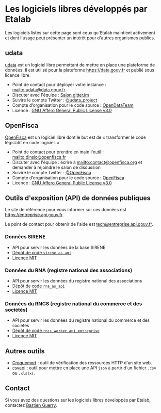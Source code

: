 # Les logiciels libres développés par Etalab

Les logiciels listés sur cette page sont ceux qu'Etalab maintient activement et dont l'usage peut présenter un intérêt pour d'autres organismes publics.

## udata

[udata](https://getudata.org) est un logiciel libre permettant de mettre en place une plateforme de données. Il est utilisé pour la plateforme https://data.gouv.fr et publié sous licence libre.

- Point de contact pour déployer votre instance : [mailto:udata@data.gouv.fr](udata@data.gouv.fr)
- Discuter avec l'équipe : [Salon gitter.im](https://gitter.im/opendatateam/udata)
- Suivire le compte Twitter : [@udata_project](https://twitter.com/udata_project)
- Compte d'organisation pour le code source : [OpenDataTeam](https://github.com/opendatateam/)
- Licence : [GNU Affero General Public License v3.0](https://github.com/opendatateam/udata/blob/master/LICENSE)

<!-- **Vous êtes un autre acteur?** Tenez-vous au courant des sessions d'information ouvertes au public. -->

## OpenFisca

[OpenFisca](https://openfisca.org/fr/) est un logiciel libre dont le but est de « transformer le code législatif en code logiciel. »

- Point de contact pour prendre en main l'outil : [mailto:dinsic@openfisca.fr](dinsic@openfisca.fr)
- Discuter avec l'équipe : écrire à [mailto:contact@openfisca.org](contact@openfisca.org) et demander à rejoindre le salon de discussion
- Suivire le compte Twitter : [@OpenFisca](https://twitter.com/OpenFisca)
- Compte d'organisation pour le code source : [OpenFisca](https://github.com/openfisca/)
- Licence : [GNU Affero General Public License v3.0](https://github.com/opendatateam/udata/blob/master/LICENSE)

## Outils d'exposition (API) de données publiques

Le site de référence pour vous informer sur ces données est https://entreprise.api.gouv.fr.

Le point de contact pour obtenir de l'aide est [tech@entreprise.api.gouv.fr](mailto:tech@entreprise.api.gouv.fr).

### Données SIRENE

- API pour servir les données de la base SIRENE
- [Dépôt de code `sirene_as_api`](https://github.com/etalab/sirene_as_api)
- [Licence MIT](https://github.com/etalab/sirene_as_api/blob/master/LICENSE)

### Données du RNA (registre national des associations)

- API pour servir les données du registre national des associations
- [Dépôt de code `rna_as_api`](https://github.com/etalab/rna_as_api)
- [Licence MIT](https://github.com/etalab/rna_as_api/blob/master/LICENSE)

### Données du RNCS (registre national du commerce et des sociétés)

- API pour servir les données du registre national du commerce et des sociétés
- [Dépôt de code `rncs_worker_api_entreprise`](https://github.com/etalab/rncs_worker_api_entreprise)
- [Licence MIT](https://github.com/etalab/rncs_worker_api_entreprise/blob/master/LICENSE)

## Autres outils

- [Croquemort](https://github.com/opendatateam/croquemort) : outil de vérification des ressources HTTP d'un site web.
- [csvapi](https://github.com/opendatateam/csvapi) : outil pour mettre en place une API `json` à partir d'un fichier `.csv` ou `.xls(x)`.

## Contact

Si vous avez des questions sur les logiciels libres développés par Etalab, contactez [Bastien Guerry](mailto:bastien.guerry@data.gouv.fr).
